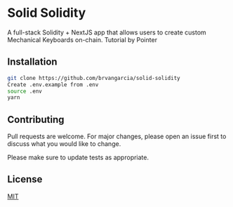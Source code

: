 # Solid Solidity

A full-stack Solidity + NextJS app that allows users to create custom Mechanical Keyboards on-chain. Tutorial by Pointer

## Installation

```bash
git clone https://github.com/brvangarcia/solid-solidity
Create .env.example from .env
source .env
yarn
```

## Contributing
Pull requests are welcome. For major changes, please open an issue first to discuss what you would like to change.

Please make sure to update tests as appropriate.

## License
[MIT](https://choosealicense.com/licenses/mit/)